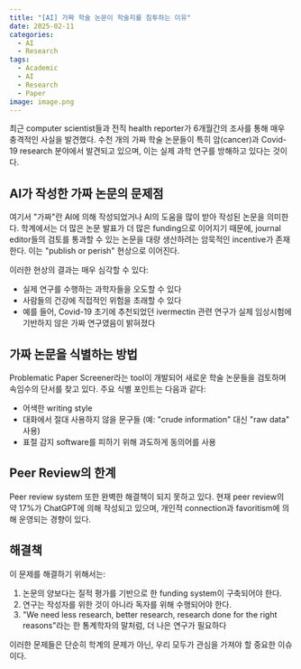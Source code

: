 ```yaml
---
title: "[AI] 가짜 학술 논문이 학술지를 침투하는 이유"
date: 2025-02-11
categories:
  - AI
  - Research
tags:
  - Academic
  - AI
  - Research
  - Paper
image: image.png
---
```


최근 computer scientist들과 전직 health reporter가 6개월간의 조사를 통해 매우 충격적인 사실을 발견했다. 수천 개의 가짜 학술 논문들이 특히 암(cancer)과 Covid-19 research 분야에서 발견되고 있으며, 이는 실제 과학 연구를 방해하고 있다는 것이다.

## AI가 작성한 가짜 논문의 문제점

여기서 "가짜"란 AI에 의해 작성되었거나 AI의 도움을 많이 받아 작성된 논문을 의미한다. 학계에서는 더 많은 논문 발표가 더 많은 funding으로 이어지기 때문에, journal editor들의 검토를 통과할 수 있는 논문을 대량 생산하려는 암묵적인 incentive가 존재한다. 이는 "publish or perish" 현상으로 이어진다.

이러한 현상의 결과는 매우 심각할 수 있다:
- 실제 연구를 수행하는 과학자들을 오도할 수 있다
- 사람들의 건강에 직접적인 위험을 초래할 수 있다
- 예를 들어, Covid-19 초기에 추천되었던 ivermectin 관련 연구가 실제 임상시험에 기반하지 않은 가짜 연구였음이 밝혀졌다

## 가짜 논문을 식별하는 방법

Problematic Paper Screener라는 tool이 개발되어 새로운 학술 논문들을 검토하며 속임수의 단서를 찾고 있다. 주요 식별 포인트는 다음과 같다:

- 어색한 writing style
- 대화에서 절대 사용하지 않을 문구들 (예: "crude information" 대신 "raw data" 사용)
- 표절 감지 software를 피하기 위해 과도하게 동의어를 사용

## Peer Review의 한계

Peer review system 또한 완벽한 해결책이 되지 못하고 있다. 현재 peer review의 약 17%가 ChatGPT에 의해 작성되고 있으며, 개인적 connection과 favoritism에 의해 운영되는 경향이 있다.

## 해결책

이 문제를 해결하기 위해서는:
1. 논문의 양보다는 질적 평가를 기반으로 한 funding system이 구축되어야 한다.
2. 연구는 작성자를 위한 것이 아니라 독자를 위해 수행되어야 한다.
3. "We need less research, better research, research done for the right reasons"라는 한 통계학자의 말처럼, 더 나은 연구가 필요하다

이러한 문제들은 단순히 학계의 문제가 아닌, 우리 모두가 관심을 가져야 할 중요한 이슈이다. 